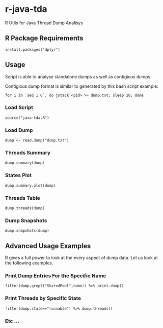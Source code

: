 # r-java-tda
R Utils for Java Thread Dump Analisys

## R Package Requirements

`install.packages("dplyr")`

## Usage

Script is able to analyse standalone dumps as well as contigious dumps.

Contigious dump format is similar to generated by this bash script example:

```for i in `seq 1 6`; do jstack <pid> >> dump.txt; sleep 10; done```


### Load Script
`source("java-tda.R")`

### Load Dump

`dump <- read.dump("dump.txt")`

### Threads Summary

`dump.summary(dump)`

### States Plot

`dump.summary.plot(dump)`

### Threads Table

`dump.threads(dump)`

### Dump Snapshots

`dump.snapshots(dump)`

## Advanced Usage Examples

R gives a full power to look at the every aspect of dump data. Let us look at the following examples.

### Print Dump Entries For the Specific Name

`filter(dump,grepl("SharedPool",name)) %>% print.dump()`

### Print Threads by Specific State

`filter(dump,state=="runnable") %>% dump.threads()`

### Etc ...


